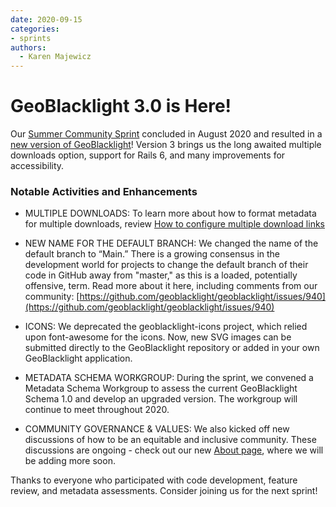 ```yaml
---
date: 2020-09-15
categories:
- sprints
authors: 
  - Karen Majewicz
---
```


# GeoBlacklight 3.0 is Here!

Our [Summer Community Sprint](https://github.com/geoblacklight/geoblacklight/projects/8) concluded in August 2020 and resulted in a [new version of GeoBlacklight](https://github.com/geoblacklight/geoblacklight/releases)! Version 3 brings us the long awaited multiple downloads option, support for Rails 6, and many improvements for accessibility.

<!-- more -->

### Notable Activities and Enhancements

* MULTIPLE DOWNLOADS: To learn more about how to format metadata for multiple downloads, review [How to configure multiple download links](https://opengeometadata.org/configure-external-links/#multiple-downloads)

* NEW NAME FOR THE DEFAULT BRANCH: We changed the name of the default branch to “Main.” There is a growing consensus in the development world for projects to change the default branch of their code in GitHub away from "master," as this is a loaded, potentially offensive, term. Read more about it here, including comments from our community: [https://github.com/geoblacklight/geoblacklight/issues/940](https://github.com/geoblacklight/geoblacklight/issues/940)

* ICONS: We deprecated the geoblacklight-icons project, which relied upon font-awesome for the icons. Now, new SVG images can be submitted directly to the GeoBlacklight repository  or added in your own GeoBlacklight application.

* METADATA SCHEMA WORKGROUP: During the sprint, we convened a Metadata Schema Workgroup to assess the current GeoBlacklight Schema 1.0 and develop an upgraded version. The workgroup will continue to meet throughout 2020.

* COMMUNITY GOVERNANCE & VALUES: We also kicked off new discussions of how to be an equitable and inclusive community. These discussions are ongoing - check out our new [About page](https://geoblacklight.org/about), where we will be adding more soon.


Thanks to everyone who participated with code development, feature review, and metadata assessments. Consider joining us for the next sprint!
